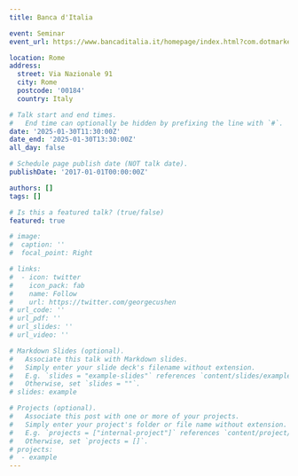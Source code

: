 ```yaml
---
title: Banca d'Italia

event: Seminar
event_url: https://www.bancaditalia.it/homepage/index.html?com.dotmarketing.htmlpage.language=1

location: Rome
address:
  street: Via Nazionale 91
  city: Rome
  postcode: '00184'
  country: Italy

# Talk start and end times.
#   End time can optionally be hidden by prefixing the line with `#`.
date: '2025-01-30T11:30:00Z'
date_end: '2025-01-30T13:30:00Z'
all_day: false

# Schedule page publish date (NOT talk date).
publishDate: '2017-01-01T00:00:00Z'

authors: []
tags: []

# Is this a featured talk? (true/false)
featured: true

# image:
#  caption: ''
#  focal_point: Right

# links:
#  - icon: twitter
#    icon_pack: fab
#    name: Follow
#    url: https://twitter.com/georgecushen
# url_code: ''
# url_pdf: ''
# url_slides: ''
# url_video: ''

# Markdown Slides (optional).
#   Associate this talk with Markdown slides.
#   Simply enter your slide deck's filename without extension.
#   E.g. `slides = "example-slides"` references `content/slides/example-slides.md`.
#   Otherwise, set `slides = ""`.
# slides: example

# Projects (optional).
#   Associate this post with one or more of your projects.
#   Simply enter your project's folder or file name without extension.
#   E.g. `projects = ["internal-project"]` references `content/project/deep-learning/index.md`.
#   Otherwise, set `projects = []`.
# projects:
#  - example
---
```


